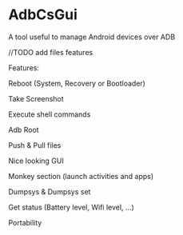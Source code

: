 # AdbCsGui
A tool useful to manage Android devices over ADB

//TODO add  files features

Features:

Reboot (System, Recovery or Bootloader)

Take Screenshot

Execute shell commands

Adb Root

Push & Pull files

Nice looking GUI

Monkey section (launch activities and apps)

Dumpsys & Dumpsys set

Get status (Battery level, Wifi level, ...)

Portability
